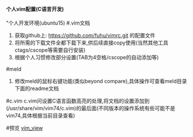 #### 个人vim配置(C语言开发)
"个人开发环境(ubuntu15)
#.vim文档
1. 获取github上: https://github.com/fuhu/vimrc.git 的配置文件
2. 将所需的下载文件全都下载下来,供后续直接copy使用(当然其他工具ctags/cscope等需要自行安装)
3. 根据个人习惯修改部分设置(TAB为4空格/cscope的自动添加等)

#meld
1. 修改meld的鼠标右键功能(类似beyond compare),具体操作可查看meld目录下面的readme文档

#c.vim
c.vim问设置C语言函数高亮的处理,将文档的设置添加到(/usr/share/vim/vim74/c.vim)的最后面(不同版本的操作系统有些可能不是vim74,具体根据当前目录查看)

#预览
[vim_view](https://raw.github.com/alexrao/.vim/edit/master/.vim/screenshots/vim.jpg)

